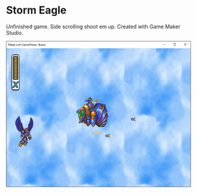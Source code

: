 # Storm Eagle

Unfinished game. Side scrolling shoot em up.
Created with Game Maker Studio.

![Screenshot](https://github.com/timeblade0/storm_eagle/blob/main/screenshot.png)
